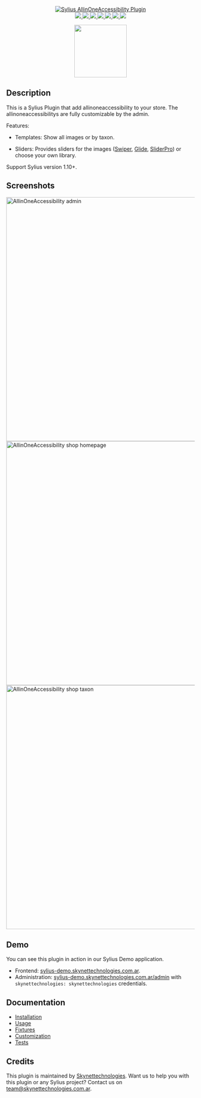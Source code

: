 <p align="center">
    <a href="https://skynettechnologies.com.ar/" target="_blank" title="Skynettechnologies">
        <img src="https://github.com/skynettechnologies/SyliusAllinOneAccessibilityPlugin/blob/master/sylius-allinoneaccessibility-plugin.png" alt="Sylius AllinOneAccessibility Plugin" />
    </a>
    <br />
    <a href="https://packagist.org/packages/skynettechnologies/sylius-allinoneaccessibility-plugin" title="License" target="_blank">
        <img src="https://img.shields.io/packagist/l/skynettechnologies/sylius-allinoneaccessibility-plugin.svg" />
    </a>
    <a href="https://packagist.org/packages/skynettechnologies/sylius-allinoneaccessibility-plugin" title="Version" target="_blank">
        <img src="https://img.shields.io/packagist/v/skynettechnologies/sylius-allinoneaccessibility-plugin.svg" />
    </a>
    <a href="https://github.com/skynettechnologies/SyliusAllinOneAccessibilityPlugin/actions" title="Build Status" target="_blank">
        <img src="https://img.shields.io/github/workflow/status/skynettechnologies/SyliusAllinOneAccessibilityPlugin/Build" />
    </a>
    <a href="https://scrutinizer-ci.com/g/skynettechnologies/SyliusAllinOneAccessibilityPlugin/" title="Scrutinizer" target="_blank">
        <img src="https://img.shields.io/scrutinizer/g/skynettechnologies/SyliusAllinOneAccessibilityPlugin.svg" />
    </a>
    <a href="https://packagist.org/packages/skynettechnologies/sylius-allinoneaccessibility-plugin" title="Total Downloads" target="_blank">
        <img src="https://poser.pugx.org/skynettechnologies/sylius-allinoneaccessibility-plugin/downloads" />
    </a>
    <a href="https://sylius-devs.slack.com" title="Slack" target="_blank">
        <img src="https://img.shields.io/badge/community%20chat-slack-FF1493.svg" />
    </a>
    <a href="https://skynettechnologies.io/contact?utm_source=github&utm_medium=referral&utm_campaign=plugins_allinoneaccessibility" title="Support" target="_blank">
        <img src="https://img.shields.io/badge/support-contact%20author-blue" />
    </a>
</p>
<p align="center"><a href="https://sylius.com/partners/skynettechnologies/" target="_blank"><img src="https://github.com/skynettechnologies/SyliusAllinOneAccessibilityPlugin/blob/master/badge-partner-by-sylius.png" width="140"></a></p>

## Description

This is a Sylius Plugin that add allinoneaccessibility to your store. The allinoneaccessibilitys are fully customizable by the admin.

Features:

* Templates: Show all images or by taxon.

* Sliders: Provides sliders for the images ([Swiper](https://github.com/nolimits4web/swiper), [Glide](https://github.com/glidejs/glide), [SliderPro](https://github.com/bqworks/slider-pro)) or choose your own library.

Support Sylius version 1.10+.

## Screenshots

<img src="https://github.com/skynettechnologies/SyliusAllinOneAccessibilityPlugin/blob/master/screenshot_1.png" alt="AllinOneAccessibility admin" width="650">
<img src="https://github.com/skynettechnologies/SyliusAllinOneAccessibilityPlugin/blob/master/screenshot_2.png" alt="AllinOneAccessibility shop homepage" width="650">
<img src="https://github.com/skynettechnologies/SyliusAllinOneAccessibilityPlugin/blob/master/screenshot_3.png" alt="AllinOneAccessibility shop taxon" width="650">

## Demo

You can see this plugin in action in our Sylius Demo application.

- Frontend: [sylius-demo.skynettechnologies.com.ar](https://sylius-demo.skynettechnologies.com.ar).
- Administration: [sylius-demo.skynettechnologies.com.ar/admin](https://sylius-demo.skynettechnologies.com.ar/admin) with `skynettechnologies: skynettechnologies` credentials.

## Documentation

- [Installation](doc/installation.md)
- [Usage](doc/usage.md)
- [Fixtures](doc/fixtures.md)
- [Customization](doc/customization.md)
- [Tests](doc/tests.md)

## Credits

This plugin is maintained by <a href="https://skynettechnologies.io">Skynettechnologies</a>. Want us to help you with this plugin or any Sylius project? Contact us on <a href="mailto:team@skynettechnologies.com.ar">team@skynettechnologies.com.ar</a>.
